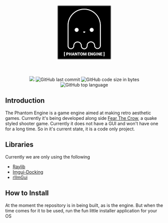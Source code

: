 <p align="center"><img width=35% src="https://github.com/ionthedev/phantom-engine/blob/main/repo/logo_medium.png"></p>


&nbsp;&nbsp;&nbsp;&nbsp;&nbsp;&nbsp;&nbsp;&nbsp;&nbsp;&nbsp;&nbsp;&nbsp;&nbsp;&nbsp;&nbsp;&nbsp;&nbsp;&nbsp;&nbsp;

<p align="center">
  <img src="https://img.shields.io/badge/Status-in%20development-red.svg">
  <img alt="GitHub last commit" src="https://img.shields.io/github/last-commit/ionthedev/phantom-engine">
  <img alt="GitHub code size in bytes" src="https://img.shields.io/github/languages/code-size/ionthedev/phantom-engine">
  <img alt="GitHub top language" src="https://img.shields.io/github/languages/top/ionthedev/phantom-engine">
</p>

## Introduction
The Phantom Engine is a game engine aimed at making retro aesthetic games. Currently it's being developed along side [Fear The Crow](https://github.com/ionthedev/Fear-the-Crow), a quake styled shooter game.
Currently it does not have a GUI and won't have one for a long time. So in it's current state, it is a code only project.

## Libraries
Currently we are only using the following
- [Raylib](https://github.com/raysan5/raylib?tab=Zlib-1-ov-file#readme)
- [Imgui-Docking](https://github.com/ZephyrWolf/imgui-docking)
- [rlImGui](https://github.com/raylib-extras/rlImGui)

## How to Install
At the moment the repository is in being built, as is the engine. But when the time comes for it to be used, run the fun little installer application for your OS


